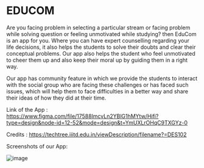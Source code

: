 # EDUCOM
Are you facing problem in selecting a particular stream or facing problem while solving question or feeling unmotivated while studying? then EduCom is an app for you. Where you can have expert counselling regarding your life decisions, it also helps the students to solve their doubts and clear their conceptual problems. Our app also helps the student who feel unmotivated to cheer them up and also keep their moral up by guiding them in a right way.

Our app has community feature in which we provide the students to interact with the social group who are facing these challenges or has faced such issues, which will help them to face difficulties in a better way and share their ideas of how they did at their time.

Link of the App : https://www.figma.com/file/17588lmcvLn2YBlG1hMYtw/Hifi?type=design&node-id=12-52&mode=design&t=YmUXLrOHqC9TXGYz-0

Credits : https://techtree.iiitd.edu.in/viewDescription/filename?=DES102

Screenshots of our App:

![image](https://github.com/AkarshGupta18/EDUCOM/assets/108345620/0d4a2647-1f37-47e0-b900-9b8ba1c725f7)










